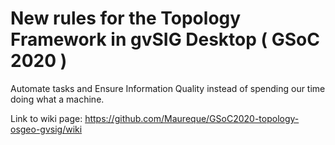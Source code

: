 # New rules for the Topology Framework in gvSIG Desktop ( GSoC 2020 )
Automate tasks and Ensure Information Quality instead of spending our time doing what a machine.

Link to wiki page: https://github.com/Maureque/GSoC2020-topology-osgeo-gvsig/wiki
